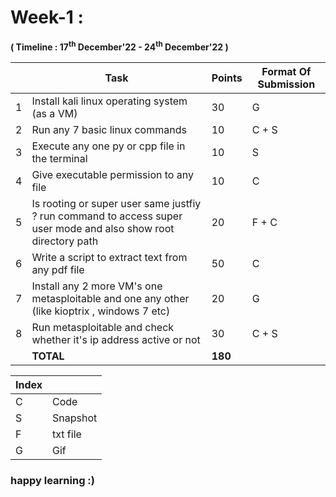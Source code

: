
# Week-1 : 

**( Timeline : 17<sup>th</sup> December'22 - 24<sup>th</sup> December'22 )**


|| Task		| Points	|	Format Of Submission	|
|--| ------------- 	| -------------	|	-------------------		|
|1| Install kali linux operating system (as a VM)  | 30  |	G	|
|2| Run any 7 basic linux commands | 10  |		C + S	|
|3| Execute any one py or cpp file in the terminal   | 10  |		 S
|4| Give executable permission to any file | 10 | C 
|5| Is rooting or super user same justfiy ? run command to access super user mode and also show root directory path  | 20  |	F + C	|
|6| Write a script to extract text from any pdf file | 50 | C |
|7| Install any 2 more VM's one metasploitable and one any other (like kioptrix , windows 7 etc)  | 20  |	G	|
|8| Run metasploitable and check whether it's ip address active or not  | 30  |	C + S	|
|| **TOTAL** 	| **180**	|



Index	|	|
--------|-------|
C	| Code	|
S	| Snapshot	|
F	| txt file	|
G | Gif |


### happy learning :)
